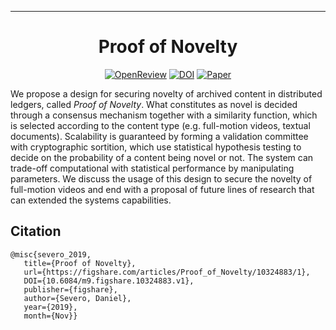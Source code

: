 ---
<div align="center">
 
# Proof of Novelty


[![OpenReview](http://img.shields.io/badge/OpenReview-BJlfBONxnS-B31B1B.svg)](https://openreview.net/forum?id=BJlfBONxnS)
[![DOI](https://zenodo.org/badge/DOI/10.5281/zenodo.3546276.svg)](https://doi.org/10.5281/zenodo.3546276)
[![Paper](https://img.shields.io/badge/paper-pdf-2B917B.svg)](https://nbviewer.jupyter.org/github/dsevero/Proof-of-Novelty/blob/master/Proof-of-Novelty.pdf)
</div>

We propose a design for securing novelty of archived content in distributed ledgers, called *Proof of Novelty*. What constitutes as novel is decided through a consensus mechanism together with a similarity function, which is selected according to the content type (e.g. full-motion videos, textual documents). Scalability is guaranteed by forming a validation committee with cryptographic sortition, which use statistical hypothesis testing to decide on the probability of a content being novel or not. The system can trade-off computational with statistical performance by manipulating parameters. We discuss the usage of this design to secure the novelty of full-motion videos and end with a proposal of future lines of research that can extended the systems capabilities.

## Citation
```
@misc{severo_2019, 
   title={Proof of Novelty}, 
   url={https://figshare.com/articles/Proof_of_Novelty/10324883/1}, 
   DOI={10.6084/m9.figshare.10324883.v1}, 
   publisher={figshare}, 
   author={Severo, Daniel}, 
   year={2019}, 
   month={Nov}}
```
